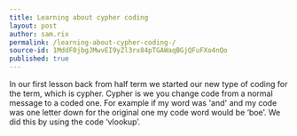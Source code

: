 ```yaml
---
title: Learning about cypher coding 
layout: post
author: sam.rix
permalink: /learning-about-cypher-coding-/
source-id: 1MddF0jbgJMwvEI9yZl3rx84pTGAWaqBGjQFuFXo4nQo
published: true
---
```

In our first lesson back from half term we started our new type of coding for the term, which is cypher. Cypher is we you change code from a normal message to a coded one. For example if my word was 'and' and my code was one letter down for the original one my code word would be ‘boe’. We did this by using the code ‘vlookup’.

